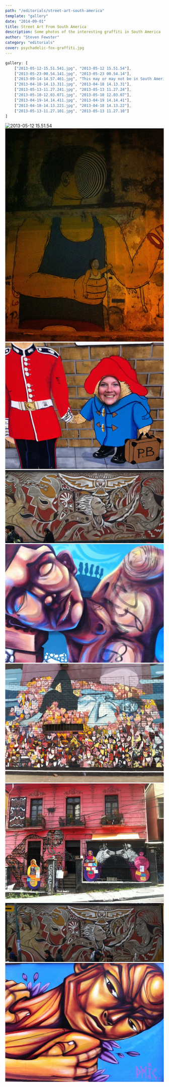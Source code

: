 ```yaml
---
path: "/editorials/street-art-south-america"
template: "gallery"
date: "2014-09-01"
title: Street Art From South America
description: Some photos of the interesting graffiti in South America
author: "Steven Fewster"
category: "editorials"
cover: psychadelic-fox-graffiti.jpg
---
```

```javascript
gallery: [
	["2013-05-12-15.51.541.jpg", "2013-05-12 15.51.54"],
	["2013-05-23-00.54.141.jpg", "2013-05-23 00.54.14"],
	["2013-09-14-14.57.461.jpg", "This may or may not be in South America"],
	["2013-04-18-14.13.311.jpg", "2013-04-18 14.13.31"],
	["2013-05-13-11.27.241.jpg", "2013-05-13 11.27.24"],
	["2013-05-10-12.03.071.jpg", "2013-05-10 12.03.07"],
	["2013-04-19-14.14.411.jpg", "2013-04-19 14.14.41"],
	["2013-04-18-14.13.221.jpg", "2013-04-18 14.13.22"],
	["2013-05-13-11.27.101.jpg", "2013-05-13 11.27.10"]
]
```

![2013-05-12 15.51.54](2013-05-12-15.51.541.jpg "2013-05-12 15.51.54")
![2013-05-23 00.54.14](2013-05-23-00.54.141.jpg "2013-05-23 00.54.14")
![This may or may not be in South America](2013-09-14-14.57.461.jpg "This may or may not be in South America")
![2013-04-18 14.13.31](2013-04-18-14.13.311.jpg "2013-04-18 14.13.31")
![2013-05-13 11.27.24](2013-05-13-11.27.241.jpg "2013-05-13 11.27.24")
![2013-05-10 12.03.07](2013-05-10-12.03.071.jpg "2013-05-10 12.03.07")
![2013-04-19 14.14.41](2013-04-19-14.14.411.jpg "2013-04-19 14.14.41")
![2013-04-18 14.13.22](2013-04-18-14.13.221.jpg "2013-04-18 14.13.22")
![2013-05-13 11.27.10](2013-05-13-11.27.101.jpg "2013-05-13 11.27.10")
